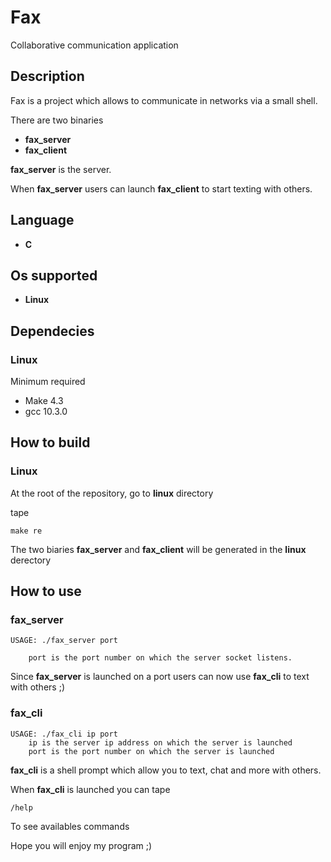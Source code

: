 # Fax

Collaborative communication application

## Description

Fax is a project which allows to communicate in networks via a small shell.

There are two binaries

- **fax_server**
- **fax_client**

**fax_server** is the server.

When **fax_server** users can launch **fax_client** to start texting with others.

## Language

- **C**

## Os supported

- **Linux**

## Dependecies

### Linux

Minimum required

- Make 4.3
- gcc 10.3.0

## How to build

### Linux

At the root of the repository, go to **linux** directory

tape

    make re

The two biaries **fax_server** and **fax_client** will be generated in the **linux** derectory

## How to use

### fax_server

    USAGE: ./fax_server port

	    port is the port number on which the server socket listens.

Since **fax_server** is launched on a port users can now use **fax_cli** to text with others ;)

### fax_cli

    USAGE: ./fax_cli ip port
	    ip is the server ip address on which the server is launched
	    port is the port number on which the server is launched

**fax_cli** is a shell prompt which allow you to text, chat and more with others.

When **fax_cli** is launched you can tape

    /help

To see availables commands

Hope you will enjoy my program ;)
